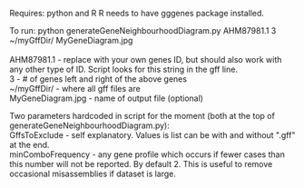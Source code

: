Requires: python and R
R needs to have gggenes package installed.<br />

To run: python generateGeneNeighbourhoodDiagram.py AHM87981.1 3 ~/myGffDir/ MyGeneDiagram.jpg<br />
<br />
AHM87981.1 - replace with your own genes ID, but should also work with any other type of ID. Script looks for this string in the gff line.<br />
3 - # of genes left and right of the above genes<br />
~/myGffDir/ - where all gff files are<br />
MyGeneDiagram.jpg - name of output file (optional)<br />
 

Two parameters hardcoded in script for the moment (both at the top of generateGeneNeighbourhoodDiagram.py):<br />
GffsToExclude - self explanatory. Values is list can be with and without ".gff" at the end.<br />
minComboFrequency - any gene profile which occurs if fewer cases than this number will not be reported. By default 2. This is useful to remove occasional misassemblies if dataset is large.<br />
